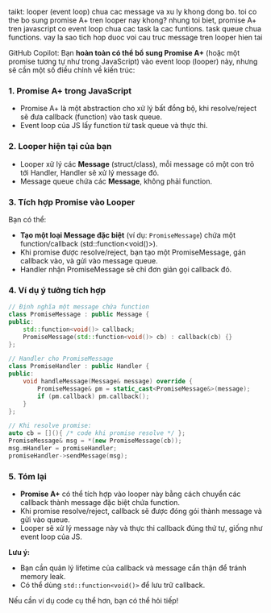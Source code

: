 taikt: looper (event loop) chua cac message va xu ly khong dong bo. toi co the bo sung promise A+ tren looper nay khong? nhung toi biet, promise A+ tren javascript co event loop chua cac task la cac funtions. task queue chua functions. vay la sao tich hop duoc voi cau truc message tren looper hien tai

GitHub Copilot: Bạn **hoàn toàn có thể bổ sung Promise A+** (hoặc một promise tương tự như trong JavaScript) vào event loop (looper) này, nhưng sẽ cần một số điều chỉnh về kiến trúc:

### 1. **Promise A+ trong JavaScript**
- Promise A+ là một abstraction cho xử lý bất đồng bộ, khi resolve/reject sẽ đưa callback (function) vào task queue.
- Event loop của JS lấy function từ task queue và thực thi.

### 2. **Looper hiện tại của bạn**
- Looper xử lý các **Message** (struct/class), mỗi message có một con trỏ tới Handler, Handler sẽ xử lý message đó.
- Message queue chứa các **Message**, không phải function.

### 3. **Tích hợp Promise vào Looper**
Bạn có thể:
- **Tạo một loại Message đặc biệt** (ví dụ: `PromiseMessage`) chứa một function/callback (std::function<void()>).
- Khi promise được resolve/reject, bạn tạo một PromiseMessage, gán callback vào, và gửi vào message queue.
- Handler nhận PromiseMessage sẽ chỉ đơn giản gọi callback đó.

### 4. **Ví dụ ý tưởng tích hợp**
```cpp
// Định nghĩa một message chứa function
class PromiseMessage : public Message {
public:
    std::function<void()> callback;
    PromiseMessage(std::function<void()> cb) : callback(cb) {}
};

// Handler cho PromiseMessage
class PromiseHandler : public Handler {
public:
    void handleMessage(Message& message) override {
        PromiseMessage& pm = static_cast<PromiseMessage&>(message);
        if (pm.callback) pm.callback();
    }
};

// Khi resolve promise:
auto cb = [](){ /* code khi promise resolve */ };
PromiseMessage& msg = *(new PromiseMessage(cb));
msg.mHandler = promiseHandler;
promiseHandler->sendMessage(msg);
```

### 5. **Tóm lại**
- **Promise A+** có thể tích hợp vào looper này bằng cách chuyển các callback thành message đặc biệt chứa function.
- Khi promise resolve/reject, callback sẽ được đóng gói thành message và gửi vào queue.
- Looper sẽ xử lý message này và thực thi callback đúng thứ tự, giống như event loop của JS.

**Lưu ý:**  
- Bạn cần quản lý lifetime của callback và message cẩn thận để tránh memory leak.
- Có thể dùng `std::function<void()>` để lưu trữ callback.

Nếu cần ví dụ code cụ thể hơn, bạn có thể hỏi tiếp!